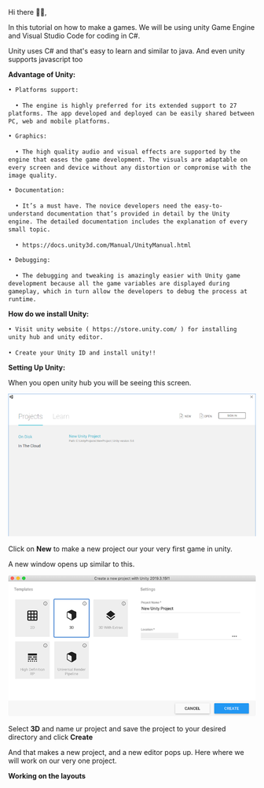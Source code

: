 Hi there 👋🏻,

In this tutorial on how to make a games. We will be using unity Game Engine and Visual Studio Code for coding in C#.

Unity uses C# and that's easy to learn and similar to java. And even unity supports javascript too

<Strong>Advantage of Unity:</Strong>

```
• Platforms support:

  • The engine is highly preferred for its extended support to 27 platforms. The app developed and deployed can be easily shared between PC, web and mobile platforms.
```
```
• Graphics:

  • The high quality audio and visual effects are supported by the engine that eases the game development. The visuals are adaptable on every screen and device without any distortion or compromise with the image quality.
```
```
• Documentation:

  • It’s a must have. The novice developers need the easy-to-understand documentation that’s provided in detail by the Unity engine. The detailed documentation includes the explanation of every small topic.

  • https://docs.unity3d.com/Manual/UnityManual.html
```
```
• Debugging:

  • The debugging and tweaking is amazingly easier with Unity game development because all the game variables are displayed during gameplay, which in turn allow the developers to debug the process at runtime.
```

<Strong>How do we install Unity:</Strong>
```
• Visit unity website ( https://store.unity.com/ ) for installing unity hub and unity editor.

• Create your Unity ID and install unity!!
```


<Strong>Setting Up Unity:</Strong>

When you open unity hub you will be seeing this screen.

![Screenshot](./img/Unity_hp.png)

Click on **New** to make a new project our your very first game in unity.

A new window opens up similar to this.

![Screenshot](./img/unity_prp.png)

Select **3D** and name ur project and save the project to your desired directory and click **Create**


And that makes a new project, and a new editor pops up.
Here where we will work on our very one project.

<Strong>Working on the layouts</Strong>
